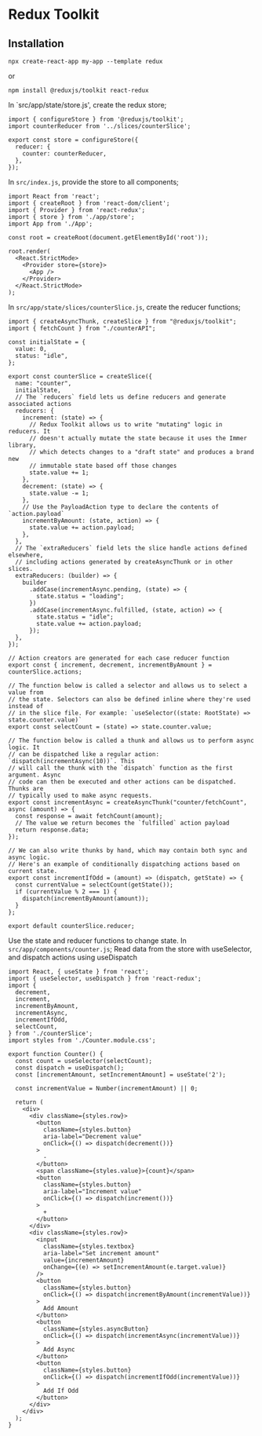 # Redux Toolkit

## Installation

    npx create-react-app my-app --template redux
or  

    npm install @reduxjs/toolkit react-redux

In `src/app/state/store.js', create the redux store;

    import { configureStore } from '@reduxjs/toolkit';
    import counterReducer from '../slices/counterSlice';

    export const store = configureStore({
      reducer: {
        counter: counterReducer,
      },
    });

In `src/index.js`, provide the store to all components;

    import React from 'react';
    import { createRoot } from 'react-dom/client';
    import { Provider } from 'react-redux';
    import { store } from './app/store';
    import App from './App';

    const root = createRoot(document.getElementById('root'));

    root.render(
      <React.StrictMode>
        <Provider store={store}>
          <App />
        </Provider>
      </React.StrictMode>
    );

In `src/app/state/slices/counterSlice.js`, create the reducer functions;

    import { createAsyncThunk, createSlice } from "@reduxjs/toolkit";
    import { fetchCount } from "./counterAPI";

    const initialState = {
      value: 0,
      status: "idle",
    };

    export const counterSlice = createSlice({
      name: "counter",
      initialState,
      // The `reducers` field lets us define reducers and generate associated actions
      reducers: {
        increment: (state) => {
          // Redux Toolkit allows us to write "mutating" logic in reducers. It
          // doesn't actually mutate the state because it uses the Immer library,
          // which detects changes to a "draft state" and produces a brand new
          // immutable state based off those changes
          state.value += 1;
        },
        decrement: (state) => {
          state.value -= 1;
        },
        // Use the PayloadAction type to declare the contents of `action.payload`
        incrementByAmount: (state, action) => {
          state.value += action.payload;
        },
      },
      // The `extraReducers` field lets the slice handle actions defined elsewhere,
      // including actions generated by createAsyncThunk or in other slices.
      extraReducers: (builder) => {
        builder
          .addCase(incrementAsync.pending, (state) => {
            state.status = "loading";
          })
          .addCase(incrementAsync.fulfilled, (state, action) => {
            state.status = "idle";
            state.value += action.payload;
          });
      },
    });

    // Action creators are generated for each case reducer function
    export const { increment, decrement, incrementByAmount } = counterSlice.actions;

    // The function below is called a selector and allows us to select a value from
    // the state. Selectors can also be defined inline where they're used instead of
    // in the slice file. For example: `useSelector((state: RootState) => state.counter.value)`
    export const selectCount = (state) => state.counter.value;

    // The function below is called a thunk and allows us to perform async logic. It
    // can be dispatched like a regular action: `dispatch(incrementAsync(10))`. This
    // will call the thunk with the `dispatch` function as the first argument. Async
    // code can then be executed and other actions can be dispatched. Thunks are
    // typically used to make async requests.
    export const incrementAsync = createAsyncThunk("counter/fetchCount", async (amount) => {
      const response = await fetchCount(amount);
      // The value we return becomes the `fulfilled` action payload
      return response.data;
    });

    // We can also write thunks by hand, which may contain both sync and async logic.
    // Here's an example of conditionally dispatching actions based on current state.
    export const incrementIfOdd = (amount) => (dispatch, getState) => {
      const currentValue = selectCount(getState());
      if (currentValue % 2 === 1) {
        dispatch(incrementByAmount(amount));
      }
    };

    export default counterSlice.reducer;


Use the state and reducer functions to change state. In `src/app/components/counter.js`;
Read data from the store with useSelector, and dispatch actions using useDispatch

    import React, { useState } from 'react';
    import { useSelector, useDispatch } from 'react-redux';
    import {
      decrement,
      increment,
      incrementByAmount,
      incrementAsync,
      incrementIfOdd,
      selectCount,
    } from './counterSlice';
    import styles from './Counter.module.css';

    export function Counter() {
      const count = useSelector(selectCount);
      const dispatch = useDispatch();
      const [incrementAmount, setIncrementAmount] = useState('2');

      const incrementValue = Number(incrementAmount) || 0;

      return (
        <div>
          <div className={styles.row}>
            <button
              className={styles.button}
              aria-label="Decrement value"
              onClick={() => dispatch(decrement())}
            >
              -
            </button>
            <span className={styles.value}>{count}</span>
            <button
              className={styles.button}
              aria-label="Increment value"
              onClick={() => dispatch(increment())}
            >
              +
            </button>
          </div>
          <div className={styles.row}>
            <input
              className={styles.textbox}
              aria-label="Set increment amount"
              value={incrementAmount}
              onChange={(e) => setIncrementAmount(e.target.value)}
            />
            <button
              className={styles.button}
              onClick={() => dispatch(incrementByAmount(incrementValue))}
            >
              Add Amount
            </button>
            <button
              className={styles.asyncButton}
              onClick={() => dispatch(incrementAsync(incrementValue))}
            >
              Add Async
            </button>
            <button
              className={styles.button}
              onClick={() => dispatch(incrementIfOdd(incrementValue))}
            >
              Add If Odd
            </button>
          </div>
        </div>
      );
    }
